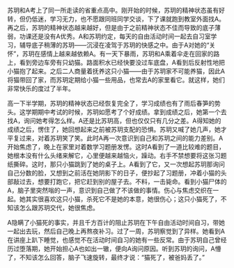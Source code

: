 苏玥和A考上了同一所走读的省重点高中。刚开始的时候，苏玥的精神状态虽有好转，但仍低迷，学习无力，也不愿跟同班同学交谈，下了课就跑到教室外面找A。再之后，苏玥的精神状态越来越好，但是由于之前精神状态不佳而导致的底子薄弱，功课还是没有A优秀。A和苏玥约定，每天的自由活动时间一起去自习室学习，辅导底子稍薄的苏玥——沉浸在凌驾于苏玥的快感之中。由于A对她的“关怀”，苏玥在感情上越来越依赖A。有一天下暴雨，苏玥和A乘着伞走在回家的路上，看到旁边车旁有只幼猫。路面积水已经快要没过车底盘，A看到后反射性地把小猫抱了起来。之后二人商量着抚养这只小猫——由于苏玥家不可能养猫，因此A将猫带回了家，而苏玥定期给小猫一些用品，也常去A的家里看它。就这样，她们非常快乐的度过了半年。

高一下半学期，苏玥的精神状态已经恢复完全了，学习成绩也有了雨后春笋的势头。这学期期中考试的时候，苏玥如愿考了个好成绩。拿到成绩之后，她第一个去找A，询问她考得怎么样。A还是比苏玥高，但也仅仅只有几分之差。A得知她的成绩之后，愣住了，她回想起来之前被苏玥支配的恐惧。苏玥又喊了她几声，她才平复过来，对着苏玥笑了笑。此时A再一次意识到自己和苏玥之间的能力差别。A开始焦虑了，晚上在家里对着数学习题册发愣。这时A看到了一道比较难的题目，她根本没有什么头绪来解它，心里便越来越恼火，躁动。右手不禁想要将这张习题纸撕碎。这时，那只小猫跳到了她的桌子上。A看到了它，又一次想起苏玥那询问自己分数的脸，又想到之前活在她阴影下的日子，便抄起了习题册，冲着小猫的头部敲过去，想要打跑它，把它赶到别的屋子去。不料，一击毙命。看到小猫尸体的A，脑子里突然嗡的一声，意识到自己做了不该做的事情。伤心与焦虑交织在一起。她其实很喜欢这只小猫，杀死它不是她的本意，她很伤心；这只小猫死了，不知该怎么跟苏玥交代，她很焦虑。

A隐瞒了小猫死的事实，并且千方百计的阻止苏玥在下午自由活动时间自习，带她一起出去玩，然后自己晚上再熬夜补习。过了一周，苏玥察觉到了异样。她看到A在讲座上趴下睡觉，也感觉不在活动时间自习的她有一些反常。由于苏玥自己曾经历过堕落期，她开始担心A也如出一辙，便向A询问原因。听到苏玥的询问，A懵了，不知该怎么回答，脑子飞速旋转，最终才说：“猫死了，被爸妈丢了。”
